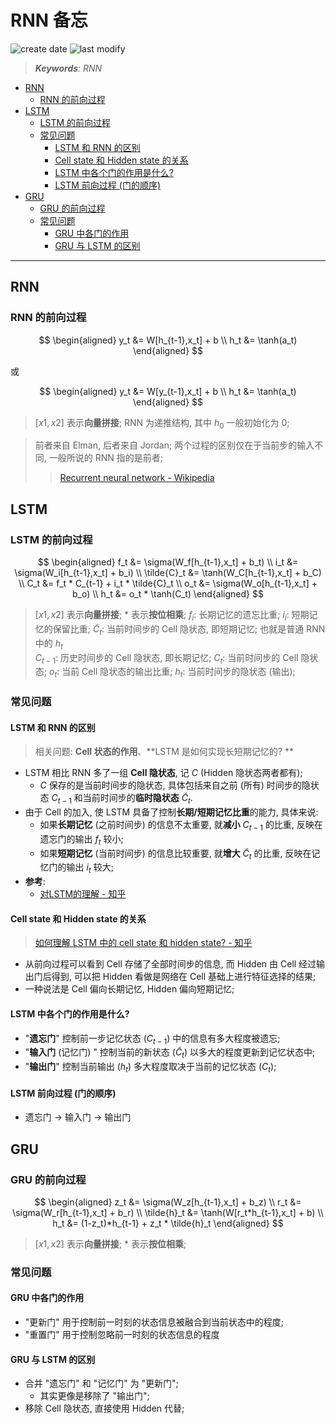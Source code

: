 RNN 备忘
===
<!--START_SECTION:badge-->
![create date](https://img.shields.io/static/v1?label=create%20date&message=2022-05-xx&label_color=gray&color=lightsteelblue&style=flat-square)
![last modify](https://img.shields.io/static/v1?label=last%20modify&message=2025-08-03%2022%3A42%3A16&label_color=gray&color=thistle&style=flat-square)
<!--END_SECTION:badge-->
<!--info
top: false
draft: true
hidden: false
tags: [dl_model]
-->

> ***Keywords**: RNN*

<!--START_SECTION:toc-->
- [RNN](#rnn)
    - [RNN 的前向过程](#rnn-的前向过程)
- [LSTM](#lstm)
    - [LSTM 的前向过程](#lstm-的前向过程)
    - [常见问题](#常见问题)
        - [LSTM 和 RNN 的区别](#lstm-和-rnn-的区别)
        - [Cell state 和 Hidden state 的关系](#cell-state-和-hidden-state-的关系)
        - [LSTM 中各个门的作用是什么? ](#lstm-中各个门的作用是什么)
        - [LSTM 前向过程 (门的顺序) ](#lstm-前向过程门的顺序)
- [GRU](#gru)
    - [GRU 的前向过程](#gru-的前向过程)
    - [常见问题](#常见问题-1)
        - [GRU 中各门的作用](#gru-中各门的作用)
        - [GRU 与 LSTM 的区别](#gru-与-lstm-的区别)

<!--END_SECTION:toc-->

---

## RNN

### RNN 的前向过程

$$
\begin{aligned}
    y_t &= W[h_{t-1},x_t] + b \\
    h_t &= \tanh(a_t)
\end{aligned}
$$
>

或

$$
\begin{aligned}
    y_t &= W[y_{t-1},x_t] + b \\
    h_t &= \tanh(a_t)
\end{aligned}
$$
> $[x1,x2]$ 表示**向量拼接**; RNN 为递推结构, 其中 $h_0$ 一般初始化为 0;

> 前者来自 Elman, 后者来自 Jordan; 两个过程的区别仅在于当前步的输入不同, 一般所说的 RNN 指的是前者;
>> [Recurrent neural network - Wikipedia](https://en.wikipedia.org/wiki/Recurrent_neural_network#Elman_networks_and_Jordan_networks)


## LSTM

### LSTM 的前向过程

$$
\begin{aligned}
    f_t &= \sigma(W_f[h_{t-1},x_t] + b_t) \\
    i_t &= \sigma(W_i[h_{t-1},x_t] + b_i) \\
    \tilde{C}_t &= \tanh(W_C[h_{t-1},x_t] + b_C) \\
    C_t &= f_t * C_{t-1} + i_t * \tilde{C}_t \\
    o_t &= \sigma(W_o[h_{t-1},x_t] + b_o) \\
    h_t &= o_t * \tanh(C_t)
\end{aligned}
$$
> $[x1,x2]$ 表示**向量拼接**; $*$ 表示**按位相乘**;
> $f_i$: 长期记忆的遗忘比重;
> $i_i$: 短期记忆的保留比重;
> $\tilde{C}_t$: 当前时间步的 Cell 隐状态, 即短期记忆; 也就是普通 RNN 中的 $h_t$  
> $C_{t-1}$: 历史时间步的 Cell 隐状态, 即长期记忆;
> $C_t$: 当前时间步的 Cell 隐状态;
> $o_t$: 当前 Cell 隐状态的输出比重;
> $h_t$: 当前时间步的隐状态 (输出);

### 常见问题

#### LSTM 和 RNN 的区别
> 相关问题: **Cell 状态的作用**、**LSTM 是如何实现长短期记忆的? **
- LSTM 相比 RNN 多了一组 **Cell 隐状态**, 记 $C$ (Hidden 隐状态两者都有);
    - $C$ 保存的是当前时间步的隐状态, 具体包括来自之前 (所有) 时间步的隐状态 $C_{t-1}$ 和当前时间步的**临时隐状态** $\tilde{C}_t$.
- 由于 Cell 的加入, 使 LSTM 具备了控制**长期/短期记忆比重**的能力, 具体来说:
    - 如果**长期记忆** (之前时间步) 的信息不太重要, 就**减小** $C_{t-1}$ 的比重, 反映在遗忘门的输出 $f_t$ 较小;
    - 如果**短期记忆** (当前时间步) 的信息比较重要, 就**增大** $\tilde{C}_t$ 的比重, 反映在记忆门的输出 $i_t$ 较大;
- **参考**:
    - [对LSTM的理解 - 知乎](https://zhuanlan.zhihu.com/p/332736318)

#### Cell state 和 Hidden state 的关系
> [如何理解 LSTM 中的 cell state 和 hidden state? - 知乎](https://www.zhihu.com/question/68456751?sort=created)

- 从前向过程可以看到 Cell 存储了全部时间步的信息, 而 Hidden 由 Cell 经过输出门后得到, 可以把 Hidden 看做是网络在 Cell 基础上进行特征选择的结果;
- 一种说法是 Cell 偏向长期记忆, Hidden 偏向短期记忆;

#### LSTM 中各个门的作用是什么?
- "**遗忘门**" 控制前一步记忆状态 ($C_{t-1}$) 中的信息有多大程度被遗忘;
- "**输入门** (记忆门) " 控制当前的新状态 ($\tilde{C}_t$) 以多大的程度更新到记忆状态中;
- "**输出门**" 控制当前输出 ($h_t$) 多大程度取决于当前的记忆状态 ($C_t$);

#### LSTM 前向过程 (门的顺序)
- 遗忘门 -> 输入门 -> 输出门


## GRU

### GRU 的前向过程

$$
\begin{aligned}
    z_t &= \sigma(W_z[h_{t-1},x_t] + b_z) \\
    r_t &= \sigma(W_r[h_{t-1},x_t] + b_r) \\
    \tilde{h}_t &= \tanh(W[r_t*h_{t-1},x_t] + b) \\
    h_t &= (1-z_t)*h_{t-1} + z_t * \tilde{h}_t
\end{aligned}
$$
> $[x1,x2]$ 表示**向量拼接**; $*$ 表示**按位相乘**;

### 常见问题

#### GRU 中各门的作用
- "更新门" 用于控制前一时刻的状态信息被融合到当前状态中的程度;
- "重置门" 用于控制忽略前一时刻的状态信息的程度

#### GRU 与 LSTM 的区别
- 合并 "遗忘门" 和 "记忆门" 为 "更新门";
    - 其实更像是移除了 "输出门";
- 移除 Cell 隐状态, 直接使用 Hidden 代替;